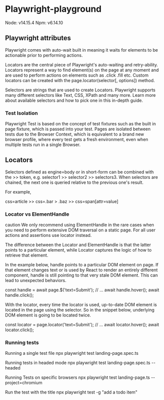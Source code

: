 # Playwright-playground

Node: v14.15.4
Npm: v6.14.10

## Playwright attributes
Playwright comes with auto-wait built in meaning it waits for elements to be actionable prior to performing actions.

Locators are the central piece of Playwright's auto-waiting and retry-ability. Locators represent a way to find element(s) on the page at any moment and are used to perform actions on elements such as .click .fill etc. Custom locators can be created with the page.locator(selector[, options]) method. 

Selectors are strings that are used to create Locators. Playwright supports many different selectors like Text, CSS, XPath and many more. Learn more about available selectors and how to pick one in this in-depth guide.

### Test Isolation
Playwright Test is based on the concept of test fixtures such as the built in page fixture, which is passed into your test. Pages are isolated between tests due to the Browser Context, which is equivalent to a brand new browser profile, where every test gets a fresh environment, even when multiple tests run in a single Browser.

## Locators
Selectors defined as engine=body or in short-form can be combined with the >> token, e.g. selector1 >> selector2 >> selectors3. When selectors are chained, the next one is queried relative to the previous one's result.

For example,

css=article >> css=.bar > .baz >> css=span[attr=value]

### Locator vs ElementHandle
caution
We only recommend using ElementHandle in the rare cases when you need to perform extensive DOM traversal on a static page. For all user actions and assertions use locator instead.

The difference between the Locator and ElementHandle is that the latter points to a particular element, while Locator captures the logic of how to retrieve that element.

In the example below, handle points to a particular DOM element on page. If that element changes text or is used by React to render an entirely different component, handle is still pointing to that very stale DOM element. This can lead to unexpected behaviors.

const handle = await page.$('text=Submit');
// ...
await handle.hover();
await handle.click();

With the locator, every time the locator is used, up-to-date DOM element is located in the page using the selector. So in the snippet below, underlying DOM element is going to be located twice.

const locator = page.locator('text=Submit');
// ...
await locator.hover();
await locator.click();

### Running tests

Running a single test file
npx playwright test landing-page.spec.ts

Running tests in headed mode
npx playwright test landing-page.spec.ts --headed

Running Tests on specific browsers
npx playwright test landing-page.ts --project=chromium

Run the test with the title
npx playwright test -g "add a todo item"
